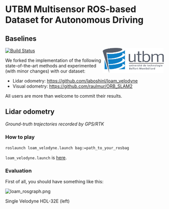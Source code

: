 # UTBM Multisensor ROS-based Dataset for Autonomous Driving

## Baselines

<img src="images/utbm_logo.png" align="right" /> [![Build Status](https://travis-ci.org/epan-utbm/utbm_robocar_dataset.svg?branch=baselines)](https://travis-ci.org/epan-utbm/utbm_robocar_dataset)

We forked the implementation of the following state-of-the-art methods and experimented (with minor changes) with our dataset:

* Lidar odometry: https://github.com/laboshinl/loam_velodyne
* Visual odometry: https://github.com/raulmur/ORB_SLAM2

All users are more than welcome to commit their results.

## Lidar odometry

*Ground-truth trajectories recorded by GPS/RTK*

### How to play

```bash
roslaunch loam_velodyne.launch bag:=path_to_your_rosbag
```

```loam_velodyne.launch``` is [here](loam_velodyne/launch/loam_velodyne.launch).

### Evaluation

First of all, you should have something like this:

![loam_rosgraph.png](images/loam_rosgraph.png)

Single Velodyne HDL-32E (left)
